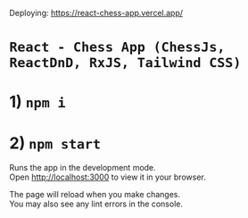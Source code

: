 Deploying: https://react-chess-app.vercel.app/

#  `React - Chess App (ChessJs, ReactDnD, RxJS, Tailwind CSS) `

# 1) `npm i`
# 2) `npm start`

Runs the app in the development mode.\
Open [http://localhost:3000](http://localhost:3000) to view it in your browser.

The page will reload when you make changes.\
You may also see any lint errors in the console.
